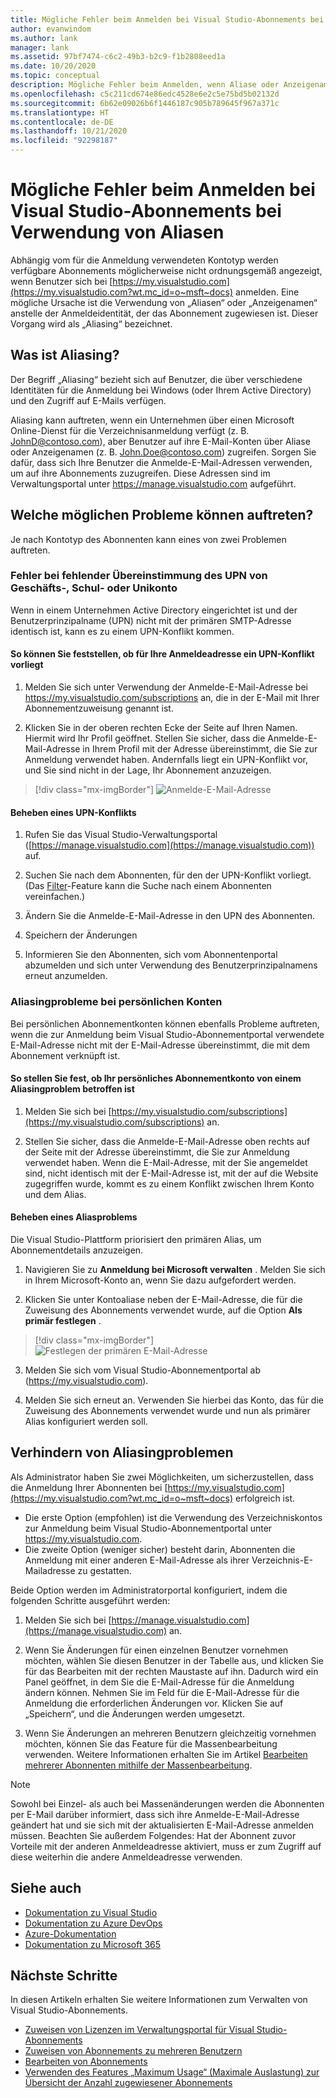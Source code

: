 ```yaml
---
title: Mögliche Fehler beim Anmelden bei Visual Studio-Abonnements bei Verwendung von Aliasen | Microsoft-Dokumentation
author: evanwindom
ms.author: lank
manager: lank
ms.assetid: 97bf7474-c6c2-49b3-b2c9-f1b2808eed1a
ms.date: 10/20/2020
ms.topic: conceptual
description: Mögliche Fehler beim Anmelden, wenn Aliase oder Anzeigenamen verwendet werden.
ms.openlocfilehash: c5c211cd674e86edc4528e6e2c5e75bd5b02132d
ms.sourcegitcommit: 6b62e09026b6f1446187c905b789645f967a371c
ms.translationtype: HT
ms.contentlocale: de-DE
ms.lasthandoff: 10/21/2020
ms.locfileid: "92298187"
---
```

# <a name="signing-into-visual-studio-subscriptions-may-fail-when-using-aliases"></a>Mögliche Fehler beim Anmelden bei Visual Studio-Abonnements bei Verwendung von Aliasen
Abhängig vom für die Anmeldung verwendeten Kontotyp werden verfügbare Abonnements möglicherweise nicht ordnungsgemäß angezeigt, wenn Benutzer sich bei [https://my.visualstudio.com](https://my.visualstudio.com?wt.mc_id=o~msft~docs) anmelden. Eine mögliche Ursache ist die Verwendung von „Aliasen“ oder „Anzeigenamen“ anstelle der Anmeldeidentität, der das Abonnement zugewiesen ist. Dieser Vorgang wird als „Aliasing“ bezeichnet.

## <a name="what-is-aliasing"></a>Was ist Aliasing?
Der Begriff „Aliasing“ bezieht sich auf Benutzer, die über verschiedene Identitäten für die Anmeldung bei Windows (oder Ihrem Active Directory) und den Zugriff auf E-Mails verfügen.

Aliasing kann auftreten, wenn ein Unternehmen über einen Microsoft Online-Dienst für die Verzeichnisanmeldung verfügt (z. B. JohnD@contoso.com), aber Benutzer auf ihre E-Mail-Konten über Aliase oder Anzeigenamen (z. B. John.Doe@contoso.com) zugreifen. Sorgen Sie dafür, dass sich Ihre Benutzer die Anmelde-E-Mail-Adressen verwenden, um auf ihre Abonnements zuzugreifen. Diese Adressen sind im Verwaltungsportal unter https://manage.visualstudio.com aufgeführt. 

## <a name="what-are-the-potential-issues"></a>Welche möglichen Probleme können auftreten?

Je nach Kontotyp des Abonnenten kann eines von zwei Problemen auftreten. 

### <a name="work-or-school-account-upn-mismatch-issue"></a>Fehler bei fehlender Übereinstimmung des UPN von Geschäfts-, Schul- oder Unikonto 
Wenn in einem Unternehmen Active Directory eingerichtet ist und der Benutzerprinzipalname (UPN) nicht mit der primären SMTP-Adresse identisch ist, kann es zu einem UPN-Konflikt kommen. 

#### <a name="how-to-detect-if-your-sign-in-address-is-impacted-by-a-upn-mismatch"></a>So können Sie feststellen, ob für Ihre Anmeldeadresse ein UPN-Konflikt vorliegt 

1. Melden Sie sich unter Verwendung der Anmelde-E-Mail-Adresse bei https://my.visualstudio.com/subscriptions an, die in der E-Mail mit Ihrer Abonnementzuweisung genannt ist.

2. Klicken Sie in der oberen rechten Ecke der Seite auf Ihren Namen.  Hiermit wird Ihr Profil geöffnet.  Stellen Sie sicher, dass die Anmelde-E-Mail-Adresse in Ihrem Profil mit der Adresse übereinstimmt, die Sie zur Anmeldung verwendet haben.  Andernfalls liegt ein UPN-Konflikt vor, und Sie sind nicht in der Lage, Ihr Abonnement anzuzeigen. 

> [!div class="mx-imgBorder"]
> ![Anmelde-E-Mail-Adresse](_img//aliasing/sign-in-email.png "Stellen Sie sicher, dass die E-Mail-Adresse in Ihrem Profil mit jener übereinstimmt, die Sie zum Anmelden verwenden.")

#### <a name="how-to-fix-a-upn-mismatch"></a>Beheben eines UPN-Konflikts

1. Rufen Sie das Visual Studio-Verwaltungsportal ([https://manage.visualstudio.com](https://manage.visualstudio.com)) auf. 

2. Suchen Sie nach dem Abonnenten, für den der UPN-Konflikt vorliegt. (Das [Filter](search-license.md)-Feature kann die Suche nach einem Abonnenten vereinfachen.)

3. Ändern Sie die Anmelde-E-Mail-Adresse in den UPN des Abonnenten. 

0. Speichern der Änderungen 

0. Informieren Sie den Abonnenten, sich vom Abonnentenportal abzumelden und sich unter Verwendung des Benutzerprinzipalnamens erneut anzumelden. 

### <a name="personal-account-aliasing-issue"></a>Aliasingprobleme bei persönlichen Konten

Bei persönlichen Abonnementkonten können ebenfalls Probleme auftreten, wenn die zur Anmeldung beim Visual Studio-Abonnementportal verwendete E-Mail-Adresse nicht mit der E-Mail-Adresse übereinstimmt, die mit dem Abonnement verknüpft ist. 

#### <a name="how-to-detect-if-your-personal-subscription-account-is-impacted-by-an-aliasing-issue"></a>So stellen Sie fest, ob Ihr persönliches Abonnementkonto von einem Aliasingproblem betroffen ist

1. Melden Sie sich bei [https://my.visualstudio.com/subscriptions](https://my.visualstudio.com/subscriptions) an.

0. Stellen Sie sicher, dass die Anmelde-E-Mail-Adresse oben rechts auf der Seite mit der Adresse übereinstimmt, die Sie zur Anmeldung verwendet haben.  Wenn die E-Mail-Adresse, mit der Sie angemeldet sind, nicht identisch mit der E-Mail-Adresse ist, mit der auf die Website zugegriffen wurde, kommt es zu einem Konflikt zwischen Ihrem Konto und dem Alias.

#### <a name="how-to-fix-an-alias-issue"></a>Beheben eines Aliasproblems

Die Visual Studio-Plattform priorisiert den primären Alias, um Abonnementdetails anzuzeigen. 

1. Navigieren Sie zu **Anmeldung bei Microsoft verwalten** . Melden Sie sich in Ihrem Microsoft-Konto an, wenn Sie dazu aufgefordert werden. 

2. Klicken Sie unter Kontoaliase neben der E-Mail-Adresse, die für die Zuweisung des Abonnements verwendet wurde, auf die Option **Als primär festlegen** . 

> [!div class="mx-imgBorder"]
> ![Festlegen der primären E-Mail-Adresse](_img//aliasing/account-aliases.png "Verwenden Sie den Link „Als primär festlegen“, um den primären Alias für Ihre Abonnements auszuwählen.")

3. Melden Sie sich vom Visual Studio-Abonnementportal ab (https://my.visualstudio.com). 

4. Melden Sie sich erneut an. Verwenden Sie hierbei das Konto, das für die Zuweisung des Abonnements verwendet wurde und nun als primärer Alias konfiguriert werden soll. 

## <a name="preventing-aliasing-issues"></a>Verhindern von Aliasingproblemen

Als Administrator haben Sie zwei Möglichkeiten, um sicherzustellen, dass die Anmeldung Ihrer Abonnenten bei [https://my.visualstudio.com](https://my.visualstudio.com?wt.mc_id=o~msft~docs) erfolgreich ist.
- Die erste Option (empfohlen) ist die Verwendung des Verzeichniskontos zur Anmeldung beim Visual Studio-Abonnementportal unter https://my.visualstudio.com.  
- Die zweite Option (weniger sicher) besteht darin, Abonnenten die Anmeldung mit einer anderen E-Mail-Adresse als ihrer Verzeichnis-E-Mailadresse zu gestatten.

Beide Option werden im Administratorportal konfiguriert, indem die folgenden Schritte ausgeführt werden:  
1. Melden Sie sich bei [https://manage.visualstudio.com](https://manage.visualstudio.com) an. 

0. Wenn Sie Änderungen für einen einzelnen Benutzer vornehmen möchten, wählen Sie diesen Benutzer in der Tabelle aus, und klicken Sie für das Bearbeiten mit der rechten Maustaste auf ihn. Dadurch wird ein Panel geöffnet, in dem Sie die E-Mail-Adresse für die Anmeldung ändern können. Nehmen Sie im Feld für die E-Mail-Adresse für die Anmeldung die erforderlichen Änderungen vor. Klicken Sie auf „Speichern“, und die Änderungen werden umgesetzt.  

0. Wenn Sie Änderungen an mehreren Benutzern gleichzeitig vornehmen möchten, können Sie das Feature für die Massenbearbeitung verwenden. Weitere Informationen erhalten Sie im Artikel [Bearbeiten mehrerer Abonnenten mithilfe der Massenbearbeitung](./edit-license.md#edit-multiple-subscribers-using-bulk-edit).

> [!NOTE]
> Sowohl bei Einzel- als auch bei Massenänderungen werden die Abonnenten per E-Mail darüber informiert, dass sich ihre Anmelde-E-Mail-Adresse geändert hat und sie sich mit der aktualisierten E-Mail-Adresse anmelden müssen. Beachten Sie außerdem Folgendes: Hat der Abonnent zuvor Vorteile mit der anderen Anmeldeadresse aktiviert, muss er zum Zugriff auf diese weiterhin die andere Anmeldeadresse verwenden.  

## <a name="see-also"></a>Siehe auch
- [Dokumentation zu Visual Studio](/visualstudio/)
- [Dokumentation zu Azure DevOps](/azure/devops/)
- [Azure-Dokumentation](/azure/)
- [Dokumentation zu Microsoft 365](/microsoft-365/)


## <a name="next-steps"></a>Nächste Schritte
In diesen Artikeln erhalten Sie weitere Informationen zum Verwalten von Visual Studio-Abonnements.
- [Zuweisen von Lizenzen im Verwaltungsportal für Visual Studio-Abonnements](assign-license.md)
- [Zuweisen von Abonnements zu mehreren Benutzern](assign-license-bulk.md)
- [Bearbeiten von Abonnements](edit-license.md)
- [Verwenden des Features „Maximum Usage“ (Maximale Auslastung) zur Übersicht der Anzahl zugewiesener Abonnements](maximum-usage.md)